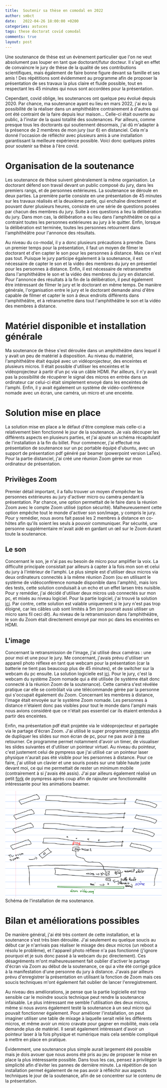 ```yaml
---
title:  Soutenir sa thèse en comodal en 2022
author: smbct
date:   2022-04-26 18:00:00 +0200
categories: astuces
tags: these doctorat covid comodal
comments: true
layout: post
---
```


Une soutenance de thèse est un évènement particulier que l'on ne veut absolument pas louper en tant que doctorant/futur docteur. Il s'agit en effet de convaincre le jury de thèse de la qualité de ses contributions scientifiques, mais également de faire bonne figure devant sa famille et ses amis ! Des répétitions sont évidemment au programme afin de proposer la présentation de ses travaux la plus claire et fluide possible, tout en respectant les 45 minutes qui nous sont accordées pour la présentation.

Cependant, covid oblige, les soutenances ont quelque peu évolué depuis 2020. Par chance, ma soutenance ayant eu lieu en mars 2022, j'ai eu la possibilité de la réaliser dans un amphithéâtre contrairement à d'autres qui ont été contraint de la faire depuis leur maison... Celle-ci était ouverte au public, à l'instar de la quasi totalité des soutenances. Par ailleurs, comme presque tous les doctorants qui soutiennent désormais, j'ai dû  m'adapter à la présence de 2 membres de mon jury (sur 6) en distanciel. Cela m'a donné l'occasion de réfléchir avec plusieurs amis à une installation garantissant la meilleure expérience possible. Voici donc quelques pistes pour soutenir sa thèse à l'ère covid.

# Organisation de la soutenance

Les soutenance de thèse suivent généralement la même organisation. Le doctorant défend son travail devant un public composé du jury, dans les premiers rangs, et de personnes extérieures. La soutenance se déroule en deux parties. La première partie consiste en une présentation de 45 minutes sur les travaux réalisés et la deuxième partie, qui enchaîne directement et pouvant durer plusieurs heures, consiste en une série de questions posées par chacun des membres du jury. Suite à ces questions a lieu la délibération du jury. Dans mon cas, la délibération a eu lieu dans l'amphithéâtre ce qui a contraint toutes les personnes extérieures au jury à le quitter. Enfin, lorsque la délibération est terminée, toutes les personnes retournent dans l'amphithéâtre pour l'annonce des résultats.

Au niveau du co-modal, il y a donc plusieurs précautions à prendre. Dans un premier temps pour la présentation, il faut un moyen de filmer le doctorant et d'en capter le son pour les personnes à distance. Mais ce n'est pas tout. Puisque le jury participe également à la soutenance, il est nécessaire de capter le son et la vidéo des membres du jury en présentiel pour les personnes à distance. Enfin, il est nécessaire de retransmettre dans l'amphithéâtre le son et la vidéo des membres du jury en distanciel. Pour l'annonce des résultats à la fin de la délibération, il peut également être intéressant de filmer le jury et le doctorant en même temps. De manière générale, l'organisation entre le jury et le doctorant demande ainsi d'être capable de filmer et capter le son à deux endroits différents dans l'amphithéâtre, et à retransmettre dans tout l'amphithéâtre le son et la vidéo des membres à distance.

# Matériel disponible et installation générale

Ma soutenance de thèse s'est déroulée dans un amphithéâtre dans lequel il y avait un peu de matériel à disposition. Au niveau du matériel, l'amphithéâtre était équipé avec un vidéoprojecteur, des enceintes et plusieurs micros. Il était possible d'utiliser les enceintes et le vidéoprojecteur à partir d'un pc via un câble HDMI. Par ailleurs, il n'y avait pas la possibilité de récupérer le signal des micros en entrée dans un ordinateur car celui-ci était simplement envoyé dans les enceintes de l'amphi. Enfin, il y avait également un système de vidéo-conférence nomade avec un écran, une caméra, un micro et une enceinte.


# Solution mise en place

La solution mise en place a le défaut d'être complexe mais celle-ci a relativement bien fonctionné le jour de la soutenance. Je vais découper les différents aspects en plusieurs parties, et j'ai ajouté un schéma récapitulatif de l'installation à la fin du billet. Pour commencer, j'ai effectué ma présentation de soutenance sur un pc portable équipé d'ubuntu, avec un support de présentation pdf généré par beamer (powerpoint version LaTex). Pour la partie distanciel, j'ai créé une réunion Zoom gérée sur mon ordinateur de présentation.

## Privilèges Zoom

Premier détail important, il a fallu trouver un moyen d'empêcher les personnes extérieures au jury d'activer micro ou caméra pendant la présentation. Par chance, une option permettait de le faire dans la réunion Zoom avec le compte Zoom utilisé (option sécurité). Malheureusement cette option empêche tout le monde d'activer son son/image, y compris le jury. Pour y remédier, nous avons fait passé les 2 membres à distance en co-hôtes afin qu'ils soient les seuls à pouvoir communiquer. Par sécurité, une personne supplémentaire m'avait aidé en gardant un œil sur le Zoom durant toute la soutenance.

## Le son

Concernant le son, je n'ai pas eu besoin de micro pour amplifier la voix. La difficulté principale consistait par ailleurs à capter à la fois mon son et celui du jury à l'intérieur de l'amphi. Le plus simple est d'utiliser deux micros via deux ordinateurs connectés à la même réunion Zoom (ou en utilisant le système de vidéoconférence nomade disponible dans l'amphhi), mais lors des tests, cette solution conduisait à un echo et un effet larsen très nuisible. Pour y remédier, j'ai décidé d'utiliser deux micros usb connectés sur mon pc, et mixés au niveau logiciel. Pour la partie logiciel, j'ai trouvé la solution [ici](https://askubuntu.com/questions/868817/collecting-and-mixing-sound-input-from-different-microphones). Par contre, cette solution est valable uniquement si le jury n'est pas trop éloigné, car les câbles usb sont limités à 5m (on pourrait aussi utiliser un micro sans fil ceci dit). Au niveau de la retransmission dans l’amphithéâtre, le son du Zoom était directement envoyé par mon pc dans les enceintes en HDMI.

## L'image

Concernant la retransmission de l'image, j'ai utilisé deux caméras : une pour moi et une pour le jury. Me concernant, j'avais prévu d'utiliser un appareil photo réflexe en tant que webcam pour la présentation (car la batterie ne tient pas beaucoup plus de 45 minutes), et de switcher sur la webcam du pc ensuite. La solution logicielle est [ici](https://maximevaillancourt.com/blog/canon-dslr-webcam-debian-ubuntu). Pour le jury, c'est la webcam du système Zoom nomade qui a été utilisée (le système était donc connecté à la réunion Zoom de la soutenance). Cette caméra s'est révélée pratique car elle se contrôlait via une télécommande gérée par la personne qui s'occupait également du Zoom. Concernant les membres à distance, l'image était envoyée sur le système Zoom nomade. Les personnes à distance n'étaient donc pas visibles pour tout le monde dans l'amphi mais nous avions considéré que ce n'était pas essentiel car ils étaient entendus à partir des enceintes.

Enfin, ma présentation pdf était projetée via le vidéoprojecteur et partagée via le partage d'écran Zoom. J'ai utilisé le super programme [pympress](https://github.com/Cimbali/pympress) afin de dupliquer les slides sur mon écran de pc, pour ne pas avoir à me retourner. Ce programme permet notamment d'avoir un timer, de visualiser les slides suivantes et d'utiliser un pointeur virtuel. Au niveau du pointeur, c'est justement celui de pympress que j'ai utilisé car un pointeur laser physique n'aurait pas été visible pour les personnes à distance. Pour ce faire, j'ai utilisé un clavier et une souris posés sur une table haute juste devant moi, ce qui me permettait de rester un minimum mobile (contrairement à si j'avais été assis). J'ai par ailleurs également réalisé un petit [fork](https://github.com/smbct/pympress.git) de pympress après coup afin de rajouter une fonctionnalité intéressante pour les animations beamer.


![Schéma de la soutenance](/assets/schema_soutenance.png)
Schéma de l'installation de ma soutenance.

# Bilan et améliorations possibles

De manière général, j'ai été très content de cette installation, et la soutenance s'est très bien déroulée. J'ai seulement eu quelque soucis au début car je n'arrivais pas réaliser le mixage des deux micros (un reboot a résolu le problème), et l'appareil photo réflexe n'a pas fonctionné (j'ignore pourquoi et je suis donc passé à la webcam du pc directement). Ces désagréments m'ont malheureusement fait oublier d'activer le partage d'écran via Zoom au début de la soutenance, ce qui a vite été corrigé grâce à la manifestation d'une personne du jury à distance. J'avais par ailleurs prévu d'enregistrer la présentation en utilisant la fonction de Zoom mais ces soucis techniques m'ont également fait oublier de lancer l'enregistrement.

Au niveau des améliorations, je pense que la partie logicielle est trop sensible car le moindre soucis technique peut rendre la soutenance infaisable. Le plus intéressant me semble l'utilisation des deux micros, même si nous avons également testé la soutenance à un seul micro qui pouvait fonctionner également. Pour améliorer l'installation, on peut imaginer utiliser une table de mixage à laquelle serait relié les différents micros, et même avoir un micro cravate pour gagner en mobilité, mais cela demande plus de matériel. Il serait également intéressant d'avoir un pointeur laser à la fois physique et numérique mais cela semble compliqué à mettre en place en pratique.

Évidemment, une soutenance plus simple aurait largement été possible mais je dois avouer que nous avons été pris au jeu de proposer le mise en place la plus intéressante possible. Dans tous les cas, pensez à privilégier la simplicité afin d'éviter les pannes de dernière minute. La répétition de son installation permet également de ne pas avoir à réfléchir aux aspects techniques le jour de la soutenance, afin de se concentrer sur le contenu de la présentation.
